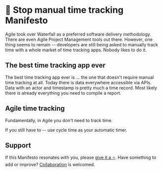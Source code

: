 # :no_entry_sign: Stop manual time tracking Manifesto

Agile took over Waterfall as a preferred software delivery methodology. There are even Agile Project Management tools out there. However, one thing seems to remain -- developers are still being asked to manually track time with a whole market of time tracking apps. Nobody likes to do it.

## The best time tracking app ever

The best time tracking app ever is ... the one that doesn't require manual time tracking at all. Today there is data everywhere accessible via APIs. Data with an actor and timestamp is pretty much a time record. Most likely there is already everything you need to compile a report.

## Agile time tracking

Fundamentally, in Agile you don't need to track time.

If you still have to -- use cycle time as your automatic timer.

## Support

If this Manifesto resonates with you, please [give it a :star:](https://github.com/qntify/stop-manual-time-tracking-manifesto). Have something to add or improve? [Collaboration](https://github.com/qntify/stop-manual-time-tracking-manifesto/issues) is welcomed.
